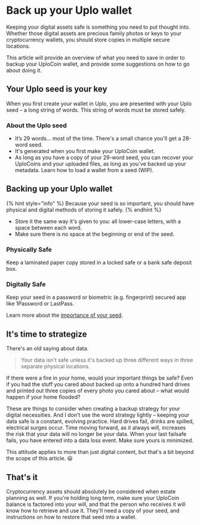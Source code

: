 # Back up your Uplo wallet

Keeping your digital assets safe is something you need to put thought into. Whether those digital assets are precious family photos or keys to your cryptocurrency wallets, you should store copies in multiple secure locations.

This article will provide an overview of what you need to save in order to backup your UploCoin wallet, and provide some suggestions on how to go about doing it.

## Your Uplo seed is your key

When you first create your wallet in Uplo, you are presented with your Uplo seed – a long string of words. This string of words must be stored safely.

### About the Uplo seed

* It’s 29 words... most of the time. There's a small chance you'll get a 28-word seed.
* It's generated when you first make your UploCoin wallet.
* As long as you have a copy of your 29-word seed, you can recover your UploCoins and your uploaded files, as long as you've backed up your metadata. Learn how to load a wallet from a seed \(WIP\).

## Backing up your Uplo wallet

{% hint style="info" %}
Because your seed is so important, you should have physical and digital methods of storing it safely.
{% endhint %}

* Store it the same way it's given to you: all lower-case letters, with a space between each word.
* Make sure there is no space at the beginning or end of the seed.

### Physically Safe

Keep a laminated paper copy stored in a locked safe or a bank safe deposit box.

### Digitally Safe

Keep your seed in a password or biometric \(e.g. fingerprint\) secured app like 1Password or LastPass.

Learn more about the [importance of your seed](the-importance-of-your-seed.md).

## It's time to strategize

There's an old saying about data.

> Your data isn't safe unless it's backed up three different ways in three separate physical locations.

If there were a fire in your home, would your important things be safe? Even if you had the stuff you cared about backed up onto a hundred hard drives and printed out three copies of every photo you cared about – what would happen if your home flooded?

These are things to consider when creating a backup strategy for your digital necessities. And I don't use the word strategy lightly – keeping your data safe is a constant, evolving practice. Hard drives fail, drinks are spilled, electrical surges occur. Time moving forward, as it always will, increases the risk that your data will no longer be your data. When your last failsafe fails, you have entered into a data loss event. Make sure yours is minimized.

This attitude applies to more than just digital content, but that's a bit beyond the scope of this article. 😃

## That's it

Cryptocurrency assets should absolutely be considered when estate planning as well. If you're holding long term, make sure your UploCoin balance is factored into your will, and that the person who receives it will know how to retrieve and use it. They'll need a copy of your seed, and instructions on how to restore that seed into a wallet.


